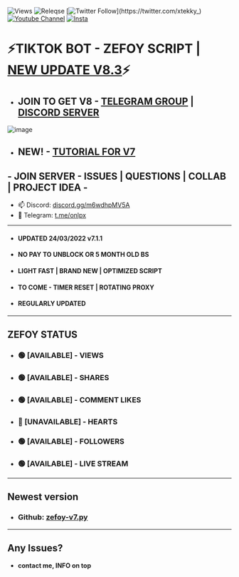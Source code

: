 ![Views](https://img.shields.io/github/commit-activity/y/xtekky/zefoy)
![Releqse](https://img.shields.io/github/v/release/xtekky/zefoy?include_prereleases)
[![Twitter Follow](https://img.shields.io/twitter/follow/_R1bang_.svg?style=social&label=xtekky_)](https://twitter.com/xtekky_) 
[![Youtube Channel](https://img.shields.io/youtube/channel/subscribers/UCVCxigi4I9fTuIxTlM9amtA?style=social)](https://www.youtube.com/channel/UC6JZx44gSD6-X_8xZoTMXUg)
[![Insta](https://img.shields.io/twitter/follow/lol_kris?label=Instagram&logo=instagram&logoColor=red&style=social)](https://instagram.com/xtekky)
# ⚡TIKTOK BOT - ZEFOY SCRIPT | [NEW UPDATE V8.3](https://github.com/xtekky/zefoy/tree/main/bots)⚡
- ## JOIN TO GET V8 - [TELEGRAM GROUP](https://t.me/onlpx) | [DISCORD SERVER](https://discord.gg/m6wdhpMV5A)
![image](https://user-images.githubusercontent.com/98614666/161166244-6d16c3d9-bb3f-4c98-8dba-7f4b2902362c.png)
- ## NEW! - [TUTORIAL FOR V7](https://github.com/xtekky/zefoy/blob/main/NEW-TUTORIAL.md)
## - JOIN SERVER - ISSUES | QUESTIONS | COLLAB | PROJECT IDEA -
- 📫 Discord: [discord.gg/m6wdhpMV5A]( https://discord.gg/m6wdhpMV5A)
- 📲 Telegram: [t.me/onlpx](https://t.me/xtekky)
----
- #### UPDATED 24/03/2022 v7.1.1
- #### NO PAY TO UNBLOCK OR 5 MONTH OLD BS
- #### LIGHT FAST | BRAND NEW | OPTIMIZED SCRIPT
- #### TO COME - TIMER RESET | ROTATING PROXY
- #### REGULARLY UPDATED
----
## ZEFOY STATUS
- ### 🟢 [AVAILABLE]  - VIEWS           
- ### 🟢 [AVAILABLE] - SHARES         
- ### 🟢 [AVAILABLE] - COMMENT LIKES  
- ### 🔴 [UNAVAILABLE] - HEARTS         
- ### 🟢 [AVAILABLE]  - FOLLOWERS       
- ### 🟢 [AVAILABLE] - LIVE STREAM     

----
## Newest version
- ### Github: [zefoy-v7.py](https://github.com/xtekky/zefoy/blob/main/bots/zefoy-v7.py)
_______
## Any Issues?
- **contact me, INFO on top**

